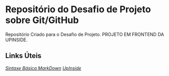 # Repositório do Desafio de Projeto sobre Git/GitHub
Repositório Criado para o Desafio de Projeto. PROJETO EM FRONTEND DA UPINSIDE.

## Links Úteis
*[Sintaxe Básica MarkDown](https://www.markdownguide.org/basic-syntax/)*
*[UpInside](https://www.upinside.com.br/)*
